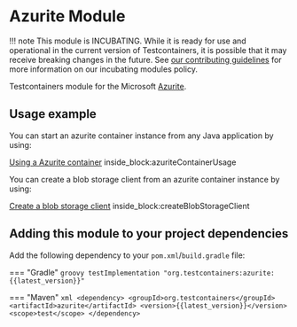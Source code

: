 # Azurite Module

!!! note
This module is INCUBATING. While it is ready for use and operational in the current version of Testcontainers, it is possible that it may receive breaking changes in the future. See [our contributing guidelines](/contributing/#incubating-modules) for more information on our incubating modules policy.

Testcontainers module for the Microsoft [Azurite](https://github.com/Azure/Azurite).

## Usage example

You can start an azurite container instance from any Java application by using:

<!--codeinclude-->
[Using a Azurite container](../../modules/azurite/src/test/java/org/testcontainers/containers/AzuriteContainerTest.java) inside_block:azuriteContainerUsage
<!--/codeinclude-->

You can create a blob storage client from an azurite container instance by using:

<!--codeinclude-->
[Create a blob storage client](../../modules/azurite/src/test/java/org/testcontainers/containers/AzuriteContainerTest.java) inside_block:createBlobStorageClient
<!--/codeinclude-->

## Adding this module to your project dependencies

Add the following dependency to your `pom.xml`/`build.gradle` file:

=== "Gradle"
    ```groovy
    testImplementation "org.testcontainers:azurite:{{latest_version}}"
    ```

=== "Maven"
    ```xml
    <dependency>
        <groupId>org.testcontainers</groupId>
        <artifactId>azurite</artifactId>
        <version>{{latest_version}}</version>
        <scope>test</scope>
    </dependency>
    ```

